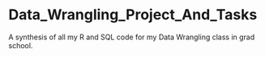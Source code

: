 # Data_Wrangling_Project_And_Tasks
A synthesis of all my R and SQL code for my Data Wrangling class in grad school.
